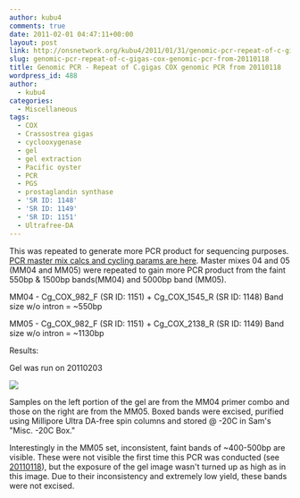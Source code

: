 ```yaml
---
author: kubu4
comments: true
date: 2011-02-01 04:47:11+00:00
layout: post
link: http://onsnetwork.org/kubu4/2011/01/31/genomic-pcr-repeat-of-c-gigas-cox-genomic-pcr-from-20110118/
slug: genomic-pcr-repeat-of-c-gigas-cox-genomic-pcr-from-20110118
title: Genomic PCR - Repeat of C.gigas COX genomic PCR from 20110118
wordpress_id: 488
author:
  - kubu4
categories:
  - Miscellaneous
tags:
  - COX
  - Crassostrea gigas
  - cyclooxygenase
  - gel
  - gel extraction
  - Pacific oyster
  - PCR
  - PGS
  - prostaglandin synthase
  - 'SR ID: 1148'
  - 'SR ID: 1149'
  - 'SR ID: 1151'
  - Ultrafree-DA
---
```


This was repeated to generate more PCR product for sequencing purposes. [PCR master mix calcs and cycling params are here](http://eagle.fish.washington.edu/Arabidopsis/Notebook%20Workup%20Files/20110131.jpg). Master mixes 04 and 05 (MM04 and MM05) were repeated to gain more PCR product from the faint 550bp & 1500bp bands(MM04) and 5000bp band (MM05).

MM04 - Cg_COX_982_F (SR ID: 1151) + Cg_COX_1545_R (SR ID: 1148) Band size w/o intron = ~550bp

MM05 - Cg_COX_982_F (SR ID: 1151) + Cg_COX_2138_R (SR ID: 1149) Band size w/o intron = ~1130bp

Results:

Gel was run on 20110203

![](http://eagle.fish.washington.edu/Arabidopsis/20110203%20DNA%20gel.jpg)

Samples on the left portion of the gel are from the MM04 primer combo and those on the right are from the MM05. Boxed bands were excised, purified using Millipore Ultra DA-free spin columns and stored @ -20C in Sam's "Misc. -20C Box."

Interestingly in the MM05 set, inconsistent, faint bands of ~400-500bp are visible. These were not visible the first time this PCR was conducted (see [20110118](http://onsnetwork.org/kubu4/2011/01/18/genomic-pcr-c-gigas-cyclooxygenase-cox-genomic-sequence/)), but the exposure of the gel image wasn't turned up as high as in this image. Due to their inconsistency and extremely low yield, these bands were not excised.
